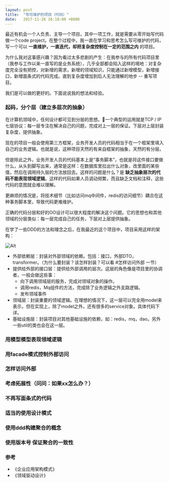```yaml
---
layout: post
title:  "写可维护的项目（代码）"
date:   2017-11-26 16:18:00 +0800
---
```


最近有机会一个人负责、主导一个项目。其中一项工作，就是需要从零开始写代码做一个code project。在整个过程中，我一直在学习和思考怎么写可维护的代码，写一个可以 **一直维护，一直迭代，却把复杂度控制在一定的范围之内** 的项目。

为什么我对这事感兴趣？因为看过太多悲剧的产生：在我参与的所有代码项目里（我参与工作以来一直写的是业务系统），几乎全部都会陷入这样的境地：对复杂度完全没有把控，对新增的需求，新增的领域知识，只能通过新增模型，新增接口，新增面条式的代码完成。直到复杂度增加到后人无法理解的地步 -- 重写项目。

我们是可以做的更好的。下面说说我的想法和经验。

### 起码，分个层（建立多层次的抽象）

在计算机领域中，任何设计都可见到分层的思想。一个典型的运用就是TCP / IP七层协议：每一层专注在解决自己的问题，完成对上一层的保证。下层对上层封装复杂度，提供抽象。

现在的项目一般会使用第三方框架，业务开发人员的代码相当于在一个框架里填入自己的业务逻辑。也就是说，这种项目天然的有来自框架的抽象，天然的有分层。

但是除此之外，业务开发人员的代码基本上是“事务脚本”，也就是将这件接口要做什么，从头到脚写出来，通常是这样：在数据库里拉出什么对象，改里面的某些值，然后在调用持久层的方法放回去。这样的问题是什么？是 **缺乏抽象层次的代码不能表现领域逻辑**。这样的代码如果人员调动频繁，而且缺乏文档和注释，这些代码的意图就会难以理解。

更麻烦的情况是，将技术细节（比如访问mq中间件，redis的访问细节）耦合在这种事务脚本里，导致代码更难维护。

正确的代码分层和好的OO设计可以很大程度的解决这个问题。它的思想也和其他领域的分层类似：每一层完成自己的任务，下层对上层提供抽象。

在学了一些DDD的方法和理念之后，在我最近的这个项目中，项目采用这样的架构：

![Alt](/images/maintainable-code-1.jpg)

- 外部依赖层：封装对外部领域的依赖。包括：接口，外部DTO，transformer。（为什么要封装？该怎样封装？可以看 #怎样访问外部 一节）
- 提供给外部的接口层：提供给外部调用的层次。这层的角色像是项目里的协调者，一般会做这些事：
   - 向下调用领域层的服务，完成对领域对象的操作。
   - 调用redis，Mq组件的方法，完成除了业务逻辑之外支路逻辑。
   - 发布领域事件
- 领域层：封装重要的领域逻辑。在理想的情况下，这一层可以完全用model来表示，但在实现上，除了model之外，还有很多的service对象。具体代码下详。
- 基础设施层：封装项目对其他基础设施的依赖，如：redis，mq，dao。另外一些util的类也会在这一层。

### 用模型模型表现领域逻辑



### 用facade模式控制外部访问
### 怎样访问外部
### 考虑拓展性（问问：如果xx怎么办？）
### 不再写面条式的代码
### 适当的使用设计模式
### 使用ddd构建聚合的概念
### 使用版本号 保证聚合的一致性

### 参考

- 《企业应用架构模式》
- 《领域驱动设计》
